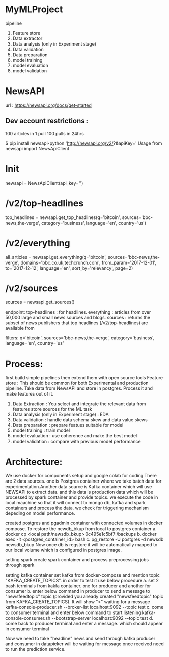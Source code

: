 # MyMLProject

 pipeline
1. Feature store
2. Data extractor
3. Data analysis (only in Experiment stage)
4. Data validation
5. Data preparation
6. model training
7. model evaluation
8. model validation

# NewsAPI
url : https://newsapi.org/docs/get-started
## Dev account restrictions : 
100 articles in 1 pull
100 pulls in 24hrs

$ pip install newsapi-python
'http://newsapi.org/v2/<endpoint>?<filters>&apiKey=<apikey>'
Usage
from newsapi import NewsApiClient

# Init
newsapi = NewsApiClient(api_key='<news api key>')

# /v2/top-headlines
top_headlines = newsapi.get_top_headlines(q='bitcoin',
                                          sources='bbc-news,the-verge',
                                          category='business',
                                          language='en',
                                          country='us')

# /v2/everything
all_articles = newsapi.get_everything(q='bitcoin',
                                      sources='bbc-news,the-verge',
                                      domains='bbc.co.uk,techcrunch.com',
                                      from_param='2017-12-01',
                                      to='2017-12-12',
                                      language='en',
                                      sort_by='relevancy',
                                      page=2)

# /v2/sources
sources = newsapi.get_sources()

endpoint:
top-headlines : for headlines.
everything : articles from over 50,000 large and small news sources and blogs.
sources : returns the subset of news publishers that top headlines (/v2/top-headlines) are available from

filters:
q='bitcoin',
sources='bbc-news,the-verge',
category='business',
language='en',
country='us'

# Process:
first build simple pipelines then extend them with open source tools
Feature store : This should be common for both Experimental and production pipeline. Take data from NewsAPI and store in postgres. Process it and make features out of it. 
1. Data Extraction : You select and integrate the relevant data from features store sources for the ML task
3. Data analysis (only in Experiment stage) : EDA
4. Data validation : handle data schema skew and data value skews
5. Data preparation : prepare featues suitable for model
6. model training : train model
7. model evaluation : use coherence and make the best model
8. model validation : compare with previous model performance 

# Architecture:
We use docker for components setup and google colab for coding 
There are 2 data sources. one is Postgres container where we take batch data for experimentation.Another data source is Kafka container which will use NEWSAPI to extract data. and this data is production data which will be processed by spark container and provide topics. we execute the code in local maachine so that it will connect to mongo db, kafka and spark containers and process the data. we check for triggering mechanism depeding on model performance.

created postgres and pgadmin container with connected volumes in docker compose.
To restore the newdb_bkup from local to postgres container
a. docker cp <local path/newsdb_bkup>  0c495e1c5bf7:/backups
b. docker exec -it <postgres_container_id> bash
c. pg_restore -U postgres -d newsdb newsdb_bkup
Now once db is regstore it will be automatically mapped to our local volume which is configured in postgres image.

setting spark
create spark container and process preprocessing jobs through spark

setting kafka container
set kafka from docker-compose and mention topic "KAFKA_CREATE_TOPICS". in order to test it use below procedure
a. set 2 bash terminals from  kakfa container. one for producer and another for consumer
b. enter below command in producer to send a message to "newsfeedtopic" topic (provided you already created "newsfeedtopic" topic from KAFKA_CREATE_TOPICS). It will show ">" waiting for a message
kafka-console-producer.sh --broker-list localhost:9092 --topic test
c. come to consumer terminal and enter below command to start listening 
kafka-console-consumer.sh --bootstrap-server localhost:9092 --topic test
d. come back to producer terminal and enter a message. which should appear in consumer terminal

Now we need to take "headline" news and send through kafka producer and consumer in datapicker will be waiting for message once received need to run the prediction service.
